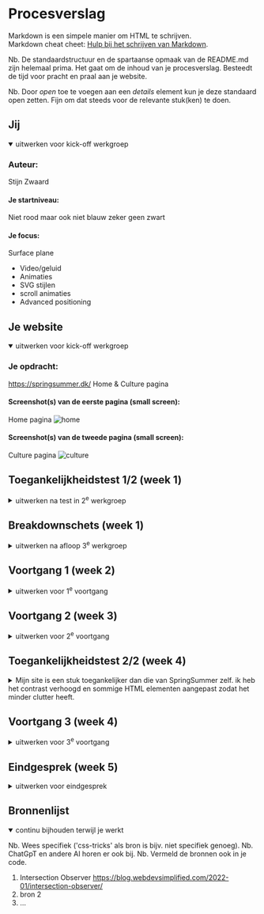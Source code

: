 # Procesverslag
Markdown is een simpele manier om HTML te schrijven.  
Markdown cheat cheet: [Hulp bij het schrijven van Markdown](https://github.com/adam-p/markdown-here/wiki/Markdown-Cheatsheet).

Nb. De standaardstructuur en de spartaanse opmaak van de README.md zijn helemaal prima. Het gaat om de inhoud van je procesverslag. Besteedt de tijd voor pracht en praal aan je website.

Nb. Door *open* toe te voegen aan een *details* element kun je deze standaard open zetten. Fijn om dat steeds voor de relevante stuk(ken) te doen.





## Jij

<details open>
  <summary>uitwerken voor kick-off werkgroep</summary>

  ### Auteur:
  Stijn Zwaard

  #### Je startniveau:
  Niet rood maar ook niet blauw
  zeker geen zwart

  #### Je focus:
  Surface plane
  
  - Video/geluid
  - Animaties
  - SVG stijlen
  - scroll animaties
  - Advanced positioning
 
</details>





## Je website

<details open>
  <summary>uitwerken voor kick-off werkgroep</summary>

  ### Je opdracht:
  https://springsummer.dk/
  Home & Culture pagina

  #### Screenshot(s) van de eerste pagina (small screen): 
  Home pagina
  ![home](https://github.com/StijnCSS/blokweb/assets/121390930/608718a6-c85e-4c70-9428-e60fe51ba7e2)

  #### Screenshot(s) van de tweede pagina (small screen):
    
  Culture pagina
  ![culture](https://github.com/StijnCSS/blokweb/assets/121390930/d5333bf3-47fd-4c7d-8a27-665f0428d10b)

</details>



## Toegankelijkheidstest 1/2 (week 1)

<details>
  <summary>uitwerken na test in 2<sup>e</sup> werkgroep</summary>

  ### Bevindingen
  Lijst met je bevindingen die in de test naar voren kwamen:
  - De site is niet prettig te navigeren voor mensen die slechtziend zijn omdat het contrast niet goed is van de background en kleur vna de letters.
  - De site navigeert niet fijn met de screenreader, foto's hebben geen alt teksten de volgorde is wel in orde.
  - De soort teksten die ze gebruiken zijn simpel genoeg voor iedereen om te begrijpen
  - De html is niet prettig om te lezen omdat het gemaakt is met een pagebuilder, heel veel inline css en scripts en veel classes.
  - Active state kan beter
</details>



## Breakdownschets (week 1)

<details>
  <summary>uitwerken na afloop 3<sup>e</sup> werkgroep</summary>

  ### de hele pagina: 
  ![breakdown_home](https://github.com/StijnCSS/blokweb/assets/121390930/f5f008d2-6058-44d4-8bf2-6c272d603549)

  ### dynamisch deel (bijv menu): 
  ![menu](https://github.com/StijnCSS/blokweb/assets/121390930/2ac6405f-6947-42f9-9d32-4b4d6dbe226f)

  ### wellicht nog een dynamisch deel (bijv filter): 

</details>





## Voortgang 1 (week 2)

<details>
  <summary>uitwerken voor 1<sup>e</sup> voortgang</summary>

  ### Stand van zaken
  - Ik moet nog even een sprint maken met mijn html en css, ik zit nog niet lekker in de flow
  - Read me nog leeg
  - huidige html en css is goed


  ### Agenda voor meeting
  samen met je groepje opstellen

  | student 1      | student 2          | student 3    | student 4        |
  | ---            | ---                | ---          | ---              |
  | dit bespreken  | en dit             | en ik dit    | en dan ik dat    |
  | en dat ook nog | dit als er tijd is | nog een punt | dit wil ik zeker |
  | ...            | ...                | ...          | ...              |


  ### Verslag van meeting
  hier na afloop snel de uitkomsten van de meeting vastleggen

  - Ik wil volgende les 80% van mijn html en css afhebben en mijn read me updaten tot waar het moet

</details>





## Voortgang 2 (week 3)

<details>
  <summary>uitwerken voor 2<sup>e</sup> voortgang</summary>

  ### Stand van zaken
  Ik ben klaar met mijn html en css, ik had tijdens de voortgang nog wat vragen over grid en dit is nu opgelost
  Ik ben lekker bezig en ga nu beginnen met mijn javascript voor de surface plane
  <img width="999" alt="grid_1" src="https://github.com/StijnCSS/blokweb/assets/121390930/cc052ff3-08e7-44ea-9b13-8dcd1fcfb5a1">
  ![grid_2](https://github.com/StijnCSS/blokweb/assets/121390930/e2ebb352-f492-450a-a62d-65bf40d47ef7)

  Ik had aan Danny gevraagt of mijn Headers in orde waren en hij vond dat het wel semantischer kon, dit aanpassen is geen leuk klusje

  ### Agenda voor meeting
  samen met je groepje opstellen

  ### Verslag van meeting
  hier na afloop snel de uitkomsten van de meeting vastleggen

  - Headers checken
  - Voor volgende voortgangsgesprek wat surface plane dingen afhebben voor feedback
  - Read me updaten zodat ik dit kan laten checken door studenten assistent
- ...

</details>





## Toegankelijkheidstest 2/2 (week 4)

<details>
  <summary>Mijn site is een stuk toegankelijker dan die van SpringSummer zelf. ik heb het contrast verhoogd en sommige HTML elementen aangepast zodat het minder  clutter heeft.</summary>

  ### Bevindingen
  Lijst met je bevindingen die in de test naar voren kwamen (geef ook aan wat er verbeterd is):
  - focus states moet ik nog custom maken
  - Ik kan nog een skip link toevoegen voor toegankelijkheid++
  - Media video en audio goed verbeterd vergeleken de echte site (autoplay)
</details>





## Voortgang 3 (week 4)

<details>
  <summary>uitwerken voor 3<sup>e</sup> voortgang</summary>

  ### Stand van zaken
  hier dit ging goed & dit was lastig (neem ook screenshots op van delen van je website en code)


  ### Agenda voor meeting
  samen met je groepje opstellen

  | student 1      | student 2          | student 3    | student 4        |
  | ---            | ---                | ---          | ---              |
  | dit bespreken  | en dit             | en ik dit    | en dan ik dat    |
  | en dat ook nog | dit als er tijd is | nog een punt | dit wil ik zeker |
  | ...            | ...                | ...          | ...              |


  ### Verslag van meeting
  hier na afloop snel de uitkomsten van de meeting vastleggen

  - punt 1
  - punt 2
  - nog een punt
  - ...

</details>





## Eindgesprek (week 5)

<details>
  <summary>uitwerken voor eindgesprek</summary>

  ### Je uitkomst - karakteristiek screenshots:
  <img src="readme-images/dummy-plaatje.jpg" width="375px" alt="uitomst opdracht 1">


  ### Dit ging goed/Heb ik geleerd: 
  Korte omschrijving met plaatjes

  <img src="readme-images/dummy-plaatje.jpg" width="375px" alt="top">


  ### Dit was lastig/Is niet gelukt:
  Korte omschrijving met plaatjes

  <img src="readme-images/dummy-plaatje.jpg" width="375px" alt="bummer">
</details>





## Bronnenlijst

<details open>
  <summary>continu bijhouden terwijl je werkt</summary>

  Nb. Wees specifiek ('css-tricks' als bron is bijv. niet specifiek genoeg). 
  Nb. ChatGpT en andere AI horen er ook bij.
  Nb. Vermeld de bronnen ook in je code.

  1. Intersection Observer https://blog.webdevsimplified.com/2022-01/intersection-observer/
  2. bron 2
  3. ...

</details>

